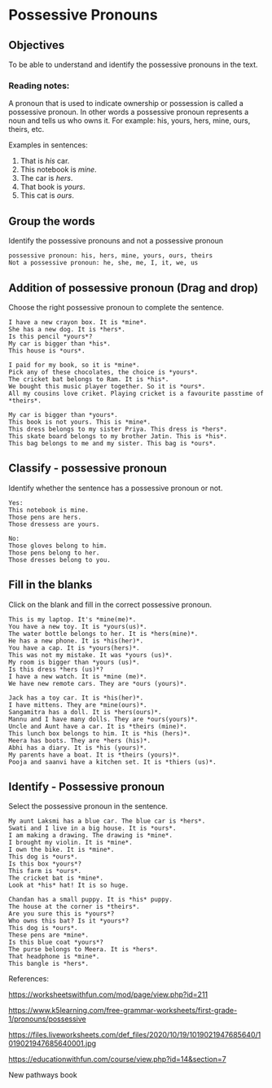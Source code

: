 # Possessive Pronouns 

## Objectives

To be able to understand and identify the possessive pronouns in the text.

### Reading notes:

A pronoun that is used to indicate ownership or possession is called a possessive pronoun. In other words a possessive pronoun represents a noun and tells us who owns it. For example: his, yours, hers, mine, ours, theirs, etc.

Examples in sentences: 
1. That is *his* car.
2. This notebook is *mine*.
3. The car is *hers*.
4. That book is *yours*.
5. This cat is *ours*.



## Group the words

Identify the possessive pronouns and not a possessive pronoun

```
possessive pronoun: his, hers, mine, yours, ours, theirs
Not a possessive pronoun: he, she, me, I, it, we, us
```

## Addition of possessive pronoun (Drag and drop)

Choose the right possessive pronoun to complete the sentence.

```
I have a new crayon box. It is *mine*. 
She has a new dog. It is *hers*.
Is this pencil *yours*?
My car is bigger than *his*.
This house is *ours*.
```

```
I paid for my book, so it is *mine*.
Pick any of these chocolates, the choice is *yours*.
The cricket bat belongs to Ram. It is *his*.
We bought this music player together. So it is *ours*.
All my cousins love criket. Playing cricket is a favourite passtime of *theirs*.
```

```
My car is bigger than *yours*.
This book is not yours. This is *mine*.
This dress belongs to my sister Priya. This dress is *hers*.
This skate board belongs to my brother Jatin. This is *his*.
This bag belongs to me and my sister. This bag is *ours*.
```


## Classify - possessive pronoun 

Identify whether the sentence has a possessive pronoun or not.

```
Yes: 
This notebook is mine.
Those pens are hers.
Those dressess are yours.

No:
Those gloves belong to him.
Those pens belong to her. 
Those dresses belong to you. 
```

## Fill in the blanks 

Click on the blank and fill in the correct possessive pronoun.

```
This is my laptop. It's *mine(me)*. 
You have a new toy. It is *yours(us)*.
The water bottle belongs to her. It is *hers(mine)*.
He has a new phone. It is *his(her)*.
You have a cap. It is *yours(hers)*.
This was not my mistake. It was *yours (us)*.
My room is bigger than *yours (us)*.
Is this dress *hers (us)*?
I have a new watch. It is *mine (me)*.
We have new remote cars. They are *ours (yours)*.
```

```
Jack has a toy car. It is *his(her)*.
I have mittens. They are *mine(ours)*.
Sangamitra has a doll. It is *hers(ours)*.
Mannu and I have many dolls. They are *ours(yours)*.
Uncle and Aunt have a car. It is *theirs (mine)*.
This lunch box belongs to him. It is *his (hers)*.
Meera has boots. They are *hers (his)*.
Abhi has a diary. It is *his (yours)*.
My parents have a boat. It is *theirs (yours)*.
Pooja and saanvi have a kitchen set. It is *thiers (us)*.
```

## Identify - Possessive pronoun

Select the possessive pronoun in the sentence.

```
My aunt Laksmi has a blue car. The blue car is *hers*.
Swati and I live in a big house. It is *ours*.
I am making a drawing. The drawing is *mine*.
I brought my violin. It is *mine*.
I own the bike. It is *mine*.
This dog is *ours*.
Is this box *yours*?
This farm is *ours*.
The cricket bat is *mine*.
Look at *his* hat! It is so huge. 
```

```
Chandan has a small puppy. It is *his* puppy.
The house at the corner is *theirs*.
Are you sure this is *yours*?
Who owns this bat? Is it *yours*?
This dog is *ours*.
These pens are *mine*. 
Is this blue coat *yours*?
The purse belongs to Meera. It is *hers*.
That headphone is *mine*.
This bangle is *hers*.
```


References:

https://worksheetswithfun.com/mod/page/view.php?id=211

https://www.k5learning.com/free-grammar-worksheets/first-grade-1/pronouns/possessive

https://files.liveworksheets.com/def_files/2020/10/19/1019021947685640/1019021947685640001.jpg

https://educationwithfun.com/course/view.php?id=14&section=7

New pathways book 
















